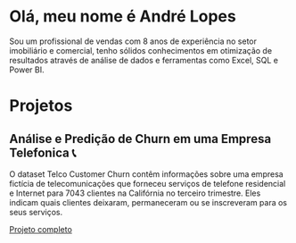 # Olá, meu nome é André Lopes
Sou um profissional de vendas com 8 anos de experiência no setor imobiliário e comercial, tenho sólidos conhecimentos em otimização de resultados através de análise de dados e ferramentas como Excel, SQL e Power BI. 

# Projetos
## Análise e Predição de Churn em uma Empresa Telefonica 📞
O dataset Telco Customer Churn contêm informações sobre uma empresa fictícia de telecomunicações que forneceu serviços de telefone residencial e Internet para 7043 clientes na Califórnia no terceiro trimestre. Eles indicam quais clientes deixaram, permaneceram ou se inscreveram para os seus serviços.

[Projeto completo](/projects/file.md)
